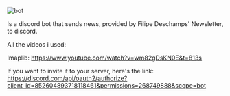 ![bot](https://img.shields.io/badge/DESCHAMPS-BOT-brightgreen)

Is a discord bot that sends news, provided by Filipe Deschamps' Newsletter, to discord.

All the videos i used:
       
  Imaplib: 
  https://www.youtube.com/watch?v=wm82gDsKN0E&t=813s


If you want to invite it to your server, here's the link:
https://discord.com/api/oauth2/authorize?client_id=852604893718118461&permissions=268749888&scope=bot
